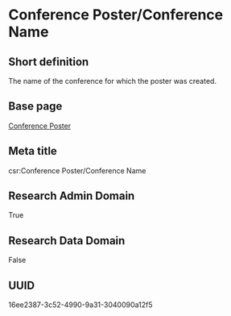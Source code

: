 # Conference Poster/Conference Name
## Short definition
The name of the conference for which the poster was created.
## Base page
[Conference Poster](https://github.com/EuroCRIS/CASRAI-Dictionairies/blob/main/Objects/Conference%20Poster.md)
## Meta title
csr:Conference Poster/Conference Name
## Research Admin Domain
True
## Research Data Domain
False
## UUID
16ee2387-3c52-4990-9a31-3040090a12f5
